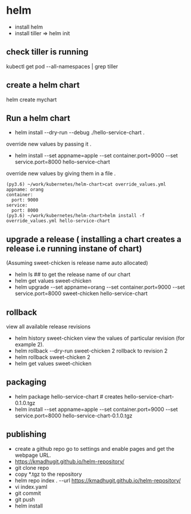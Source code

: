 # helm

* install helm
* install tiller => helm init

## check tiller is running 

kubectl get pod --all-namespaces | grep tiller

## create a helm chart

helm create mychart

## Run a helm chart
* helm install --dry-run --debug ./hello-service-chart . 

override new values by passing it . 

* helm install --set appname=apple --set container.port=9000 --set service.port=8000 hello-service-chart

override new values by giving them in a file . 

```
(py3.6) ~/work/kubernetes/helm-chart>cat override_values.yml
appname: orang
container:
  port: 9000
service:
  port: 8000
(py3.6) ~/work/kubernetes/helm-chart>helm install -f override_values.yml hello-service-chart
```

## upgrade a release ( installing a chart creates a release i.e running instane of chart)
(Assuming sweet-chicken is release name auto allocated)
* helm ls ## to get the release name of our chart
* helm get values sweet-chicken
* helm upgrade --set appname=orang --set container.port=9000 --set service.port=8000 sweet-chicken hello-service-chart

## rollback 
view all available release revisions
* helm history sweet-chicken
view the values of particular revision (for example 2).
* helm rollback --dry-run sweet-chicken 2
rollback to revision 2
* helm rollback sweet-chicken 2  
* helm get values sweet-chicken


## packaging

* helm package hello-service-chart # creates hello-service-chart-0.1.0.tgz
* helm install --set appname=apple --set container.port=9000 --set service.port=8000 hello-service-chart-0.1.0.tgz

## publishing

* create a github repo go to settings and enable pages and get the webpage URL. 
* https://kmadhugit.github.io/helm-repository/
* git clone repo
* copy *.tgz to the repository
* helm repo index . --url https://kmadhugit.github.io/helm-repository/
* vi index.yaml
* git commit 
* git push
* helm install 



